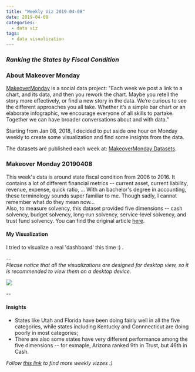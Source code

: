 ```yaml
---
title: "Weekly Viz 2019-04-08"
date: 2019-04-08
categories:
  - data viz
tags:
  - data visualization
---
```


### *Ranking the States by Fiscal Condition*


### About Makeover Monday

[MakeoverMonday](http://www.makeovermonday.co.uk/) is a social data project:
"Each week we post a link to a chart, and its data, and then you rework the chart.
Maybe you retell the story more effectively, or find a new story in the data.
We’re curious to see the different approaches you all take. Whether it’s a simple bar chart or an elaborate infographic, we encourage everyone of all skills to partake.
Together we can have broader conversations about and with data."

Starting from Jan 08, 2018, I decided to put aside one hour on Monday weekly to create some visualization and find some insights from the data.

The datasets are published each week at: [MakeoverMonday Datasets](http://www.makeovermonday.co.uk/data/).

### Makeover Monday 20190408

This week's data is around state fiscal condition from 2006 to 2016. It contains a lot of different financial metrics -- current asset, current liability, revenue, expense, quick ratio, ... With an bachelor's degree in accounting, these terminology sounds super familiar to me. Though sadly, I cannot remember what do they mean now...  
Also, to measure solvency, this dataset provided five dimensions -- cash solvency, budget solvency, long-run solvency, service-level solvency, and trust fund solvency. You can find the original article [here](https://www.mercatus.org/statefiscalrankings).  

#### My Visualization

I tried to visualize a real 'dashboard' this time :) .   

--  
*Please notice that all the visualizations are designed for desktop view, so it is recommended to view them on a desktop device.*  

<div class='tableauPlaceholder' id='viz1554781075429' style='position: relative'>
<noscript><a href='#'>
  <img alt=' ' src='https:&#47;&#47;public.tableau.com&#47;static&#47;images&#47;Ma&#47;MakeOverMonday20190408_15547800637410&#47;statefiscaldash&#47;1_rss.png' style='border: none' />
</a></noscript>
<object class='tableauViz'  style='display:none;'>
  <param name='host_url' value='https%3A%2F%2Fpublic.tableau.com%2F' />
  <param name='embed_code_version' value='3' />
  <param name='site_root' value='' />
  <param name='name' value='MakeOverMonday20190408_15547800637410&#47;statefiscaldash' />
  <param name='tabs' value='no' />
  <param name='toolbar' value='yes' />
  <param name='static_image' value='https:&#47;&#47;public.tableau.com&#47;static&#47;images&#47;Ma&#47;MakeOverMonday20190408_15547800637410&#47;statefiscaldash&#47;1.png' />
  <param name='animate_transition' value='yes' />
  <param name='display_static_image' value='yes' />
  <param name='display_spinner' value='yes' />
  <param name='display_overlay' value='yes' />
  <param name='display_count' value='yes' />
</object></div>              
<script type='text/javascript'>   
  var divElement = document.getElementById('viz1554781075429');         
  var vizElement = divElement.getElementsByTagName('object')[0];         
  vizElement.style.width='800px';vizElement.style.height='827px';          
  var scriptElement = document.createElement('script');                  
  scriptElement.src = 'https://public.tableau.com/javascripts/api/viz_v1.js';  
  vizElement.parentNode.insertBefore(scriptElement, vizElement);                
</script>
  
--  

#### Insights
* States like Utah and Florida have been doing fairly well in all the five categories, while states including Kentucky and Connnecticut are doing poorly in most categories;  
* There are also some states have very different performance among the five dimensions -- for exmaple, Arizona ranked 9th in Trust, but 46th in Cash.  



*Follow [this link](https://yudong-94.github.io/personal-website/project/MakeOverMonday2019/) to find more weekly vizzes :)*
